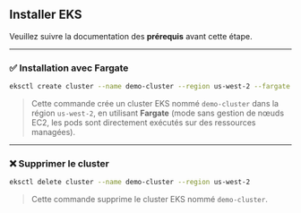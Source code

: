 

## **Installer EKS**

Veuillez suivre la documentation des **prérequis** avant cette étape.

---

### ✅ **Installation avec Fargate**

```bash
eksctl create cluster --name demo-cluster --region us-west-2 --fargate
```

> Cette commande crée un cluster EKS nommé `demo-cluster` dans la région `us-west-2`, en utilisant **Fargate** (mode sans gestion de nœuds EC2, les pods sont directement exécutés sur des ressources managées).

---

### ❌ **Supprimer le cluster**

```bash
eksctl delete cluster --name demo-cluster --region us-west-2
```

> Cette commande supprime le cluster EKS nommé `demo-cluster`.

